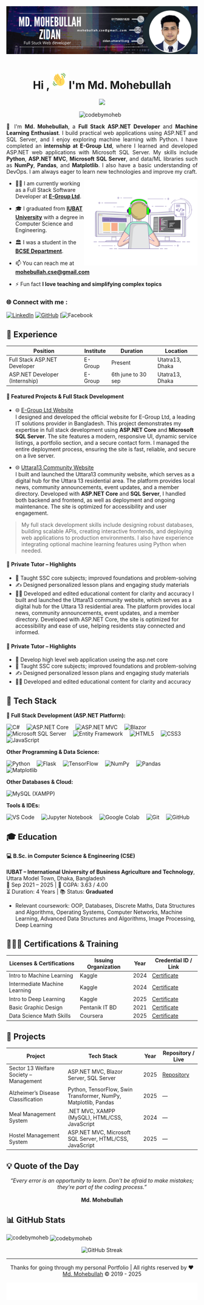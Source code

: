 <!--Banar Section Start-->

<img src="assets/img/mohebullah_github-bannar.png" alt="Banner" />

<!--Banar Section End-->


<!--Title & Typography Section End-->
<h1 align="center">Hi ,<img src="./assets/img/Wave.gif" height="50px" width="50px">I'm Md. Mohebullah</h1>

<p align="center">
    <img src="https://readme-typing-svg.herokuapp.com/?font=Righteous&size=20&center=true&vCenter=true&width=435&height=70&duration=4000&lines=Full+Stack+ASP.NET+Developer;Machine+Learning+Enthusiast;welcome+to+my+profile;"/>
<!--Title & Typography Section End-->

<!-- Profile View Section Start -->
<div align="center" style="display: flex; align-items: center; justify-content: center; margin-bottom: 10px;">
  <img src="https://komarev.com/ghpvc/?username=codebymoheb&label=Profile%20views&color=0e75b6&style=flat" alt="codebymoheb" style="margin-right: 10px;"/>
</div>

<!-- Profile View Section End -->

<!-- Header subtitle area start -->
<div style="text-align: justify; margin: 1 auto; max-width: 800px;">
  <p>
     👋 I'm <strong>Md. Mohebullah</strong>, a <strong>Full Stack ASP.NET Developer</strong> and <strong>Machine Learning Enthusiast</strong>. I build practical web applications using ASP.NET and SQL Server, and I enjoy exploring machine learning with Python. I have completed an <strong>internship at E-Group Ltd</strong>, where I learned and developed ASP.NET web applications with Microsoft SQL Server. My skills include <strong>Python</strong>, <strong>ASP.NET MVC</strong>, <strong>Microsoft SQL Server</strong>, and data/ML libraries such as <strong>NumPy</strong>, <strong>Pandas</strong>, and <strong>Matplotlib</strong>. I also have a basic understanding of DevOps. I am always eager to learn new technologies and improve my craft.
  </p>
</div>
<!-- Header subtitle area end -->

<!-- Header subtitle area end -->

<!--Body Right Section start-->
<img align="right" alt="coding" width="300" src="./assets/img/live-coding.gif">
<!--Body Right Section End-->

<!--Body Left Section Start-->

- 👨‍💻 I am currently working as a Full Stack Software Developer at **[E-Group Ltd](https://e-groupltd.com/)**.

- 🎓 I graduated from **[IUBAT University](https://iubat.edu/)** with a degree in Computer Science and Engineering.

- 🏛️ I was a student in the **[BCSE Department](https://cse.iubat.edu/)**.

- 📫 You can reach me at **<mohebullah.cse@gmail.com>**

- ⚡ Fun fact **I love teaching and simplifying complex topics**
<!--Body Left Section End-->

<!--Connect with me Section Start-->
<h3 align="left"> 🌐 Connect with me :</h3>

[![LinkedIn](https://img.shields.io/badge/LinkedIn-%230077B5.svg?logo=linkedin&logoColor=white)](https://linkedin.com/in/codebymoheb)
[![GitHub](https://img.shields.io/badge/GitHub-%23121011.svg?logo=github&logoColor=white)](https://github.com/codebymoheb)
[![Facebook](www.facebook.com/zidan.cse)

<!--Connect with me Section End-->

## 💼 Experience

| Position                         | Institute |   Duration       | Location            | 
| -------------------------------- | --------- | ---------------- | --------------------| 
| Full Stack ASP.NET Developer     |  E-Group  |    Present       | Utatra13, Dhaka     | 
| ASP.NET Developer (Internship)   |  E-Group  |6th june to 30 sep| Utatra13, Dhaka     | 


#### 🚀 Featured Projects & Full Stack Development

- 🌐 [E-Group Ltd Website](https://e-groupltd.com)  
  I designed and developed the official website for E-Group Ltd, a leading IT solutions provider in Bangladesh. This project demonstrates my expertise in full stack development using **ASP.NET Core** and **Microsoft SQL Server**. The site features a modern, responsive UI, dynamic service listings, a portfolio section, and a secure contact form. I managed the entire deployment process, ensuring the site is fast, reliable, and secure on a live server.

- 🌐 [Uttara13 Community Website](https://uttara13.org)  
  I built and launched the Uttara13 community website, which serves as a digital hub for the Uttara 13 residential area. The platform provides local news, community announcements, event updates, and a member directory. Developed with **ASP.NET Core** and **SQL Server**, I handled both backend and frontend, as well as deployment and ongoing maintenance. The site is optimized for accessibility and user engagement.

> My full stack development skills include designing robust databases, building scalable APIs, creating interactive frontends, and deploying web applications to production environments. I also have experience integrating optional machine learning features using Python when needed.

#### 🎯 Private Tutor – Highlights

- 📘 Taught SSC core subjects; improved foundations and problem-solving
- ✍️ Designed personalized lesson plans and engaging study materials
- 🧑‍🏫 Developed and edited educational content for clarity and accuracy
  I built and launched the Uttara13 community website, which serves as a digital hub for the Uttara 13 residential area. The platform provides local news, community announcements, event updates, and a member directory. Developed with ASP.NET Core, the site is optimized for accessibility and ease of use, helping residents stay connected and informed.

#### 🎯 Private Tutor – Highlights

- 🧠 Develop high level web application useing the asp.net core
- 📘 Taught SSC core subjects; improved foundations and problem-solving
- ✍️ Designed personalized lesson plans and engaging study materials
- 🧑‍🏫 Developed and edited educational content for clarity and accuracy

<!-- Developer Hub section start -->

## 🧰 Tech Stack

**🌟 Full Stack Development (ASP.NET Platform):**

<p>
  <img src="https://img.shields.io/badge/C%23-239120?style=for-the-badge&logo=c-sharp&logoColor=white" alt="C#" />&emsp;
  <img src="https://img.shields.io/badge/ASP.NET_Core-512BD4?style=for-the-badge&logo=.net&logoColor=white" alt="ASP.NET Core" />&emsp;
  <img src="https://img.shields.io/badge/ASP.NET_MVC-5C2D91?style=for-the-badge&logo=.net&logoColor=white" alt="ASP.NET MVC" />&emsp;
  <img src="https://img.shields.io/badge/Blazor-512BD4?style=for-the-badge&logo=blazor&logoColor=white" alt="Blazor" />&emsp;
  <img src="https://img.shields.io/badge/Microsoft%20SQL%20Server-CC2927?style=for-the-badge&logo=microsoft%20sql%20server&logoColor=white" alt="Microsoft SQL Server" />&emsp;
  <img src="https://img.shields.io/badge/Entity_Framework-512BD4?style=for-the-badge&logo=.net&logoColor=white" alt="Entity Framework" />&emsp;
  <img src="https://img.shields.io/badge/HTML5-E34F26?style=for-the-badge&logo=html5&logoColor=white" alt="HTML5" />&emsp;
  <img src="https://img.shields.io/badge/CSS3-1572B6?style=for-the-badge&logo=css3&logoColor=white" alt="CSS3" />&emsp;
  <img src="https://img.shields.io/badge/JavaScript-F7DF1E?style=for-the-badge&logo=javascript&logoColor=black" alt="JavaScript" />
</p>

**Other Programming & Data Science:**

<p>
  <img src="https://img.shields.io/badge/python-3670A0.svg?style=for-the-badge&logo=python&logoColor=ffdd54" alt="Python" />&emsp;
  <img src="https://img.shields.io/badge/Flask-000000.svg?style=for-the-badge&logo=flask&logoColor=white" alt="Flask" />&emsp;
  <img src="https://img.shields.io/badge/TensorFlow-FF6F00.svg?style=for-the-badge&logo=tensorflow&logoColor=white" alt="TensorFlow" />&emsp;
  <img src="https://img.shields.io/badge/numpy-013243.svg?style=for-the-badge&logo=numpy&logoColor=white" alt="NumPy" />&emsp;
  <img src="https://img.shields.io/badge/pandas-150458.svg?style=for-the-badge&logo=pandas&logoColor=white" alt="Pandas" />&emsp;
  <img src="https://img.shields.io/badge/Matplotlib-11557c.svg?style=for-the-badge" alt="Matplotlib" />
</p>

**Other Databases & Cloud:**

<p>
  <img src="https://img.shields.io/badge/mysql-4479A1.svg?style=for-the-badge&logo=mysql&logoColor=white" alt="MySQL (XAMPP)" />
</p>

**Tools & IDEs:**

<p>
  <img src="https://img.shields.io/badge/VS_Code-007ACC?style=for-the-badge&logo=visual-studio-code&logoColor=white" alt="VS Code" />&emsp;
  <img src="https://img.shields.io/badge/Jupyter-FA0F00?style=for-the-badge&logo=jupyter&logoColor=white" alt="Jupyter Notebook" />&emsp;
  <img src="https://img.shields.io/badge/Google%20Colab-F9AB00?style=for-the-badge&logo=googlecolab&logoColor=white" alt="Google Colab" />&emsp;
  <img src="https://img.shields.io/badge/git-%23F05033.svg?style=for-the-badge&logo=git&logoColor=white" alt="Git" />&emsp;
  <img src="https://img.shields.io/badge/github-%23121011.svg?style=for-the-badge&logo=github&logoColor=white" alt="GitHub" />
</p>

<!-- Developer Hub section end -->

## 🎓 Education

#### 💻 B.Sc. in Computer Science & Engineering (CSE)

**IUBAT – International University of Business Agriculture and Technology**, Uttara Model Town, Dhaka, Bangladesh  
📅 Sep 2021 – 2025      | 🎯 CGPA: 3.63 / 4.00  
⏳ Duration: 4 Years    | 📚 Status: **Graduated**

- Relevant coursework: OOP, Databases, Discrete Maths, Data Structures and Algorithms, Operating Systems, Computer Networks, Machine Learning, Advanced Data Structures and Algorithms, Image Processing, Deep Learning

<!--Certification Section Start-->

## 👨🏻‍🎓 Certifications & Training

| Licenses & Certifications              | Issuing Organization | Year | Credential ID / Link |
| -------------------------------------- | -------------------- | ---- | -------------------- |
| Intro to Machine Learning              | Kaggle               | 2024 |   [Certificate](https://www.kaggle.com/learn/certification/mdmohebullah/intro-to-machine-learning)   
| Intermediate Machine Learning          | Kaggle               | 2024 |   [Certificate](https://www.kaggle.com/learn/certification/mdmohebullah/intermediate-machine-learning)           
| Intro to Deep Learning                 | Kaggle               | 2025 |   [Certificate](https://www.kaggle.com/learn/intro-to-deep-learning)                              
| Basic Graphic Design                   | Pentanik IT BD       | 2021 |   [Certificate](https://drive.google.com/file/d/1JP2pzU7PZLxd7WYA-m33qhqWbVUm4_lg/view)
| Data Science Math Skills               | Coursera             | 2025 |   [Certificate](https://www.coursera.org/account/accomplishments/verify/8WHPVSVIP498?utm_source=link&utm_medium=certificate&utm_content=cert_image&utm_campaign=sharing_cta&utm_product=course)

<!--Certification Section end-->

## 🧪 Projects

| Project                                   | Tech Stack                                                        | Year | Repository / Live |
| ----------------------------------------- | ----------------------------------------------------------------- | ---- | ----------------- |
| Sector 13 Welfare Society – Management    | ASP.NET MVC, Blazor Server, SQL Server                            | 2025 | [Repository](https://github.com/CodeByMoheb/Sector-13-wllfare-socity-project) |
| Alzheimer’s Disease Classification        | Python, TensorFlow, Swin Transformer, NumPy, Matplotlib, Pandas   | 2025 | —                 |
| Meal Management System                    | .NET MVC, XAMPP (MySQL), HTML/CSS, JavaScript                     | 2024 | —                 |
| Hostel Management System                  | ASP.NET MVC, Microsoft SQL Server, HTML/CSS, JavaScript           | 2025 | —                 |

## 💡 Quote of the Day

<div align="center">
  <em>“Every error is an opportunity to learn. Don't be afraid to make mistakes; they're part of the coding process.”</em>  
  <br/><br/>
  <strong>  Md. Mohebullah</strong>
</div>

## 📊 GitHub Stats

<p><img align="left" src="https://github-readme-stats.vercel.app/api/top-langs?username=codebymoheb&show_icons=true&locale=en&layout=compact" alt="codebymoheb" /></p>

<p>&nbsp;<img align="center" src="https://github-readme-stats.vercel.app/api?username=codebymoheb&show_icons=true&locale=en" alt="codebymoheb" /></p>

<p align="center">
  <img src="https://github-readme-streak-stats.herokuapp.com/?user=codebymoheb" alt="GitHub Streak" />
</p>

<!-- footer section start -->
<hr>
<p align="center" target="_blank">Thanks for going through my personal Portfolio | All rights reserved by ❤️ <a href="https://www.linkedin.com/in/codebymoheb/">Md. Mohebullah</a> © 2019 - 2025</p>

![logo](./assets/img/footer%20img.svg)

<!-- footer section end -->

